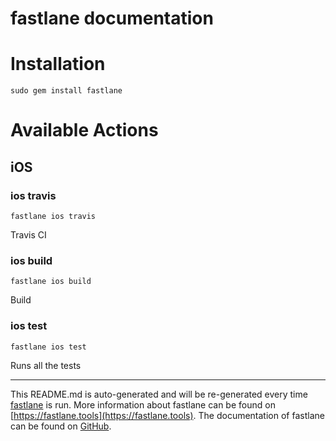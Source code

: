 fastlane documentation
================
# Installation
```
sudo gem install fastlane
```
# Available Actions
## iOS
### ios travis
```
fastlane ios travis
```
Travis CI
### ios build
```
fastlane ios build
```
Build
### ios test
```
fastlane ios test
```
Runs all the tests

----

This README.md is auto-generated and will be re-generated every time [fastlane](https://fastlane.tools) is run.
More information about fastlane can be found on [https://fastlane.tools](https://fastlane.tools).
The documentation of fastlane can be found on [GitHub](https://github.com/fastlane/fastlane/tree/master/fastlane).
